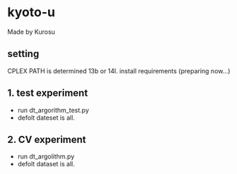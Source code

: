 # kyoto-u
Made by Kurosu 

## setting
CPLEX PATH is determined 13b or 14l.
install requirements (preparing now...)


## 1. test experiment
- run dt_argorithm_test.py
- defolt dateset is all.

## 2. CV experiment
- run dt_argolithm.py
- defolt dataset is all.

